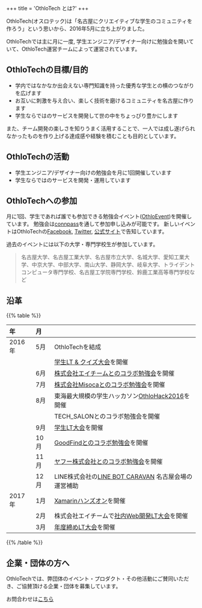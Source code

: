 +++
title = 'OthloTech とは?'
+++

OthloTech(オスロテック)は「名古屋にクリエイティブな学生のコミュニティを作ろう」という思いから、2016年5月に立ち上がりました。

OthloTechでは主に月に一度, 学生エンジニア/デザイナー向けに勉強会を開いていて、OthloTech運営チームによって運営されています。

## OthloTechの目標/目的

* 学内ではなかなか出会えない専門知識を持った優秀な学生との横のつながりを広げます
* お互いに刺激を与え合い、楽しく技術を磨けるコミュニティを名古屋に作ります
* 学生ならではのサービスを開発して世の中をちょっぴり豊かにします

また、チーム開発の楽しさを知りうまく活用することで、一人では成し遂げられなかったものを作り上げる達成感や経験を積むことも目的としています。

## OthloTechの活動

* 学生エンジニア/デザイナー向けの勉強会を月に1回開催しています
* 学生ならではのサービスを開発・運用しています

## OthloTechへの参加

月に1回、学生であれば誰でも参加できる勉強会イベント([OthloEvent](https://www.othlo.tech/events))を開催しています。
勉強会は<a href="http://othlotech.connpass.com" target="_blank">connpass</a>を通して参加申し込みが可能です。
新しいイベントはOthloTechの<a href="https://www.facebook.com/othlotech/" target="_blank">Facebook</a>, <a href="https://twitter.com/othlotech" target="_blank">Twitter</a>, <a href="http://www.othlo.tech" target="_blank">公式サイト</a>で告知しています。

過去のイベントには以下の大学・専門学校生が参加しています。

> 名古屋大学、名古屋工業大学、名古屋市立大学、名城大学、愛知工業大学、中京大学、中部大学、南山大学、静岡大学、岐阜大学、トライデントコンピュータ専門学校、名古屋工学院専門学校、鈴鹿工業高等専門学校など

## 沿革

{{% table %}}

|年|月||
|:---|:---|:---|
|2016年|5月|OthloTechを結成|
|||[学生LT & クイズ大会](http://www.othlo.tech/events/othloevent01-shake/)を開催|
||6月|[株式会社エイチームとのコラボ勉強会](http://www.othlo.tech/events/othloevent02-ateam/)を開催|
||7月|[株式会社Misocaとのコラボ勉強会](http://www.othlo.tech/events/othloevent03-misoca/)を開催|
||8月|東海最大規模の学生ハッカソン[OthloHack2016](http://www.othlo.tech/events/othlohack2016/)を開催|
|||TECH_SALONとのコラボ勉強会を開催|
||9月|[学生LT大会](http://www.othlo.tech/events/othloevent04-shake/)を開催|
||10月|[GoodFindとのコラボ勉強会](http://www.othlo.tech/events/othloevent05-goodfind/)を開催|
||11月|[ヤフー株式会社とのコラボ勉強会](http://www.othlo.tech/events/othloevent07-yahoo/)を開催|
||12月|LINE株式会社の[LINE BOT CARAVAN](http://line-hr.jp/archives/48845196.html) 名古屋会場の運営補助|
|2017年|1月|[Xamarinハンズオン](http://www.othlo.tech/events/othloevent09-xamarin/)を開催|
||2月|株式会社エイチームで[社内Web開発LT大会](http://www.othlo.tech/events/othloevent10-ateam/)を開催|
||3月|[年度締めLT大会](http://www.othlo.tech/events/othloevent11-LT/)を開催|

{{% /table %}}

## 企業・団体の方へ

OthloTechでは、弊団体のイベント・プロダクト・その他活動にご賛同いただき、ご協賛頂ける企業・団体を募集しています。

お問合わせは[こちら](http://www.othlo.tech/contact)
